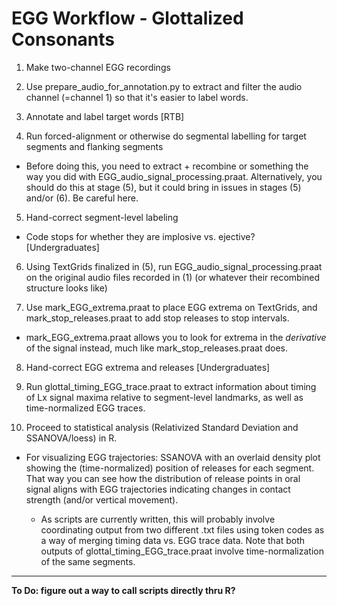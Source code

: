 # EGG Workflow - Glottalized Consonants

1. Make two-channel EGG recordings

2. Use prepare_audio_for_annotation.py to extract and filter the audio channel (=channel 1) so that it's easier to label words.

3. Annotate and label target words [RTB]

4. Run forced-alignment or otherwise do segmental labelling for target segments and flanking segments

 * Before doing this, you need to extract + recombine or something the way you did with EGG_audio_signal_processing.praat. Alternatively, you should do this at stage (5), but it could bring in issues in stages (5) and/or (6). Be careful here.

5. Hand-correct segment-level labeling

 * Code stops for whether they are implosive vs. ejective? [Undergraduates]

6. Using TextGrids finalized in (5), run EGG_audio_signal_processing.praat on the original audio files recorded in (1) (or whatever their recombined structure looks like)

7. Use mark_EGG_extrema.praat to place EGG extrema on TextGrids, and mark_stop_releases.praat to add stop releases to stop intervals.

 * mark_EGG_extrema.praat allows you to look for extrema in the *derivative* of the signal instead, much like mark_stop_releases.praat does.

8. Hand-correct EGG extrema and releases [Undergraduates]

9. Run glottal_timing_EGG_trace.praat to extract information about timing of Lx signal maxima relative to segment-level landmarks, as well as time-normalized EGG traces.

10. Proceed to statistical analysis (Relativized Standard Deviation and SSANOVA/loess) in R.

 * For visualizing EGG trajectories: SSANOVA with an overlaid density plot showing the (time-normalized) position of releases for each segment. That way you can see how the distribution of release points in oral signal aligns with EGG trajectories indicating changes in contact strength (and/or vertical movement).
   
   * As scripts are currently written, this will probably involve coordinating output from two different .txt files using token codes as a way of merging timing data vs. EGG trace data. Note that both outputs of glottal_timing_EGG_trace.praat involve time-normalization of the same segments.

--------------------------
**To Do: figure out a way to call scripts directly thru R?**
